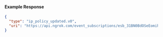 <!-- Code generated for API Clients. DO NOT EDIT. -->

#### Example Response

```json
{
  "type": "ip_policy_updated.v0",
  "uri": "https://api.ngrok.com/event_subscriptions/esb_31BN0BdOSeEomihDBcG65SGX3pM/sources/ip_policy_updated.v0"
}
```
